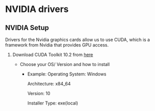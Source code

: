 # NVIDIA drivers

## NVIDIA Setup
Drivers for the Nvidia graphics cards allow us to use CUDA, which is a framework from Nvidia that provides GPU access.

1. Download CUDA Toolkit 10.2 from [here](https://developer.nvidia.com/cuda-downloads?target_os=Windows&target_arch=x86_64)

    - Choose your OS/ Version and how to install

        - Example:
            Operating System: Windows

            Architecture: x84_64

            Version: 10

            Installer Type: exe(local)


